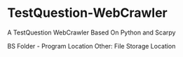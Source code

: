 # TestQuestion-WebCrawler
A TestQuestion WebCrawler Based On Python and Scarpy

BS Folder - Program Location
Other: File Storage Location
